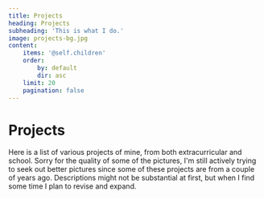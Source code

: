 ```yaml
---
title: Projects
heading: Projects
subheading: 'This is what I do.'
image: projects-bg.jpg
content:
    items: '@self.children'
    order:
        by: default
        dir: asc
    limit: 20
    pagination: false
---
```


# Projects

Here is a list of various projects of mine, from both extracurricular and school. Sorry for the quality of some of the pictures, I'm still actively trying to seek out better pictures since some of these projects are from a couple of years ago. Descriptions might not be substantial at first, but when I find some time I plan to revise and expand.